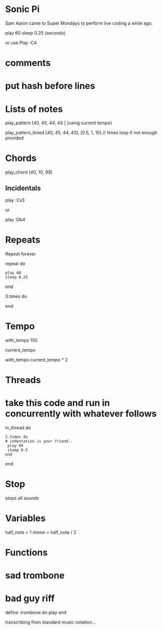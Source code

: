 # Sonic Pi

Sam Aaron came to Super Mondays to perform live coding a while ago.

play 60 
sleep 0.25 (seconds)

or use Play :C4

# comments

# put hash before lines


# Lists of notes

play_pattern [40, 45, 44, 43 ] (using current tempo)

play_pattern_timed [40, 45, 44, 43], [0.5, 1, 10] // times loop if not enough provided


# Chords

play_chord [40, 10, 99]

## Incidentals 

play :Cs3

or 

play :Db4

# Repeats

Repeat forever

repeat do

    play 60
    sleep 0.25

end

3.times do

end

# Tempo

with_tempo 150

current_tempo 

with_tempo current_tempo * 2

# Threads

# take this code and run in concurrently with whatever follows

in_thread do

    2.times do
    # indentation is your friend..
     play 60
     sleep 0.5
    end
end

# Stop

stops all sounds

# Variables

half_note = 1
minim = half_note / 2

# Functions 

# sad trombone

# bad guy riff

define :trombone do
    play 
end

transcribing from standard music notation...

